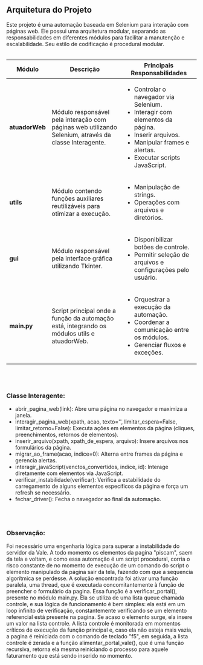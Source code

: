 ## Arquitetura do Projeto
Este projeto é uma automação baseada em Selenium para interação com páginas web. Ele possui uma arquitetura modular, separando as responsabilidades em diferentes módulos para facilitar a manutenção e escalabilidade. Seu estilo de codificação é procedural modular.
</br>
</br>
<table>
  <thead>
    <tr>
      <th>Módulo</th>
      <th>Descrição</th>
      <th>Principais Responsabilidades</th>
    </tr>
  </thead>
  <tbody>
    <tr>
      <td><strong>atuadorWeb</strong></td>
      <td>Módulo responsável pela interação com páginas web utilizando Selenium, através da classe Interagente.</td>
      <td>
        <ul>
          <li>Controlar o navegador via Selenium.</li>
          <li>Interagir com elementos da página.</li>
          <li>Inserir arquivos.</li>
          <li>Manipular frames e alertas.</li>
          <li>Executar scripts JavaScript.</li>
        </ul>
      </td>
    </tr>
    <tr>
      <td><strong>utils</strong></td>
      <td>Módulo contendo funções auxiliares reutilizáveis para otimizar a execução.</td>
      <td>
        <ul>
          <li>Manipulação de strings.</li>
          <li>Operações com arquivos e diretórios.</li>
        </ul>
      </td>
    </tr>
    <tr>
      <td><strong>gui</strong></td>
      <td>Módulo responsável pela interface gráfica utilizando Tkinter.</td>
      <td>
        <ul>
          <li>Disponibilizar botões de controle.</li>
          <li>Permitir seleção de arquivos e configurações pelo usuário.</li>
        </ul>
      </td>
    </tr>
    <tr>
      <td><strong>main.py</strong></td>
      <td>Script principal onde a função da automação está, integrando os módulos utils e atuadorWeb.</td>
      <td>
        <ul>
          <li>Orquestrar a execução da automação.</li>
          <li>Coordenar a comunicação entre os módulos.</li>
          <li>Gerenciar fluxos e exceções.</li>
        </ul>
      </td>
    </tr>
  </tbody>
</table>
</br>
</br>

### Classe Interagente:
- abrir_pagina_web(link): Abre uma página no navegador e maximiza a janela.
- interagir_pagina_web(xpath, acao, texto='', limitar_espera=False, limitar_retorno=False): Executa ações em elementos da página (cliques, preenchimentos, retornos de elementos).
- inserir_arquivo(xpath, xpath_de_espera, arquivo): Insere arquivos nos formulários da página.
- migrar_ao_frame(acao, indice=0): Alterna entre frames da página e gerencia alertas.
- interagir_javaScript(venctos_convertidos, indice, id): Interage diretamente com elementos via JavaScript.
- verificar_instabilidade(verificar): Verifica a estabilidade do carregamento de alguns elementos específicos da página e força um refresh se necessário.
- fechar_driver(): Fecha o navegador ao final da automação.
</br>
</br>

### Observação:

Foi necessário uma engenharia lógica para superar a instabilidade do servidor da Vale. A todo momento os elementos da pagina "piscam", saem da tela e voltam, e como essa automação é um script procedural, corria o risco constante de no momento de execução de um comando do script o elemento manipulado da página sair da tela, fazendo com que a sequencia algorítmica se perdesse. A solução encontrada foi ativar uma função paralela, uma thread, que é executada concomitantemente à função de preencher o formulário da pagina. Essa função é a verificar_portal(), presente no módulo main.py. Ela se utiliza de uma lista queue chamada controle, e sua lógica de funcionamento é bem simples: ela está em um loop infinito de verificação, constantemente verificando se um elemento referencial está presente na pagina. Se acaso o elemento surge, ela insere um valor na lista controle. A lista controle é monitorada em momentos críticos de execução da função principal e, caso ela não esteja mais vazia, a pagina é reiniciada com o comando de teclado "f5", em seguida, a lista controle é zerada e a função alimentar_portal_vale(), que é uma função recursiva, retorna ela mesma reiniciando o processo para aquele faturamento que está sendo inserido no momento.
